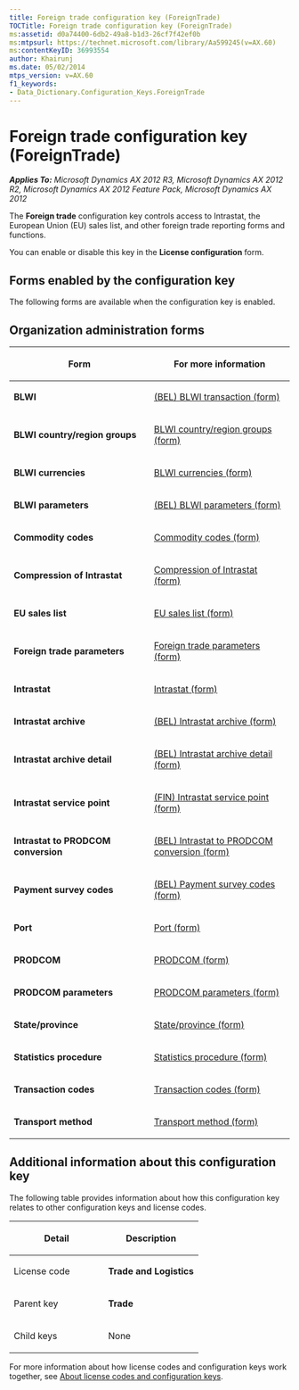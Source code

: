 ```yaml
---
title: Foreign trade configuration key (ForeignTrade)
TOCTitle: Foreign trade configuration key (ForeignTrade)
ms:assetid: d0a74400-6db2-49a8-b1d3-26cf7f42ef0b
ms:mtpsurl: https://technet.microsoft.com/library/Aa599245(v=AX.60)
ms:contentKeyID: 36993554
author: Khairunj
ms.date: 05/02/2014
mtps_version: v=AX.60
f1_keywords:
- Data_Dictionary.Configuration_Keys.ForeignTrade
---
```


# Foreign trade configuration key (ForeignTrade) 


_**Applies To:** Microsoft Dynamics AX 2012 R3, Microsoft Dynamics AX 2012 R2, Microsoft Dynamics AX 2012 Feature Pack, Microsoft Dynamics AX 2012_

The **Foreign trade** configuration key controls access to Intrastat, the European Union (EU) sales list, and other foreign trade reporting forms and functions.

You can enable or disable this key in the **License configuration** form.

## Forms enabled by the configuration key

The following forms are available when the configuration key is enabled.

## Organization administration forms

<table>
<colgroup>
<col style="width: 50%" />
<col style="width: 50%" />
</colgroup>
<thead>
<tr class="header">
<th><p>Form</p></th>
<th><p>For more information</p></th>
</tr>
</thead>
<tbody>
<tr class="odd">
<td><p><strong>BLWI</strong></p></td>
<td><p><a href="https://technet.microsoft.com/library/aa585346(v=ax.60)">(BEL) BLWI transaction (form)</a></p></td>
</tr>
<tr class="even">
<td><p><strong>BLWI country/region groups</strong></p></td>
<td><p><a href="https://technet.microsoft.com/library/aa620344(v=ax.60)">BLWI country/region groups (form)</a></p></td>
</tr>
<tr class="odd">
<td><p><strong>BLWI currencies</strong></p></td>
<td><p><a href="https://technet.microsoft.com/library/aa596361(v=ax.60)">BLWI currencies (form)</a></p></td>
</tr>
<tr class="even">
<td><p><strong>BLWI parameters</strong></p></td>
<td><p><a href="https://technet.microsoft.com/library/aa575502(v=ax.60)">(BEL) BLWI parameters (form)</a></p></td>
</tr>
<tr class="odd">
<td><p><strong>Commodity codes</strong></p></td>
<td><p><a href="https://technet.microsoft.com/library/aa617816(v=ax.60)">Commodity codes (form)</a></p></td>
</tr>
<tr class="even">
<td><p><strong>Compression of Intrastat</strong></p></td>
<td><p><a href="https://technet.microsoft.com/library/aa584795(v=ax.60)">Compression of Intrastat (form)</a></p></td>
</tr>
<tr class="odd">
<td><p><strong>EU sales list</strong></p></td>
<td><p><a href="https://technet.microsoft.com/library/aa596355(v=ax.60)">EU sales list (form)</a></p></td>
</tr>
<tr class="even">
<td><p><strong>Foreign trade parameters</strong></p></td>
<td><p><a href="https://technet.microsoft.com/library/aa620385(v=ax.60)">Foreign trade parameters (form)</a></p></td>
</tr>
<tr class="odd">
<td><p><strong>Intrastat</strong></p></td>
<td><p><a href="https://technet.microsoft.com/library/aa619055(v=ax.60)">Intrastat (form)</a></p></td>
</tr>
<tr class="even">
<td><p><strong>Intrastat archive</strong></p></td>
<td><p><a href="https://technet.microsoft.com/library/aa586770(v=ax.60)">(BEL) Intrastat archive (form)</a></p></td>
</tr>
<tr class="odd">
<td><p><strong>Intrastat archive detail</strong></p></td>
<td><p><a href="https://technet.microsoft.com/library/aa554356(v=ax.60)">(BEL) Intrastat archive detail (form)</a></p></td>
</tr>
<tr class="even">
<td><p><strong>Intrastat service point</strong></p></td>
<td><p><a href="https://technet.microsoft.com/library/aa600293(v=ax.60)">(FIN) Intrastat service point (form)</a></p></td>
</tr>
<tr class="odd">
<td><p><strong>Intrastat to PRODCOM conversion</strong></p></td>
<td><p><a href="https://technet.microsoft.com/library/aa556992(v=ax.60)">(BEL) Intrastat to PRODCOM conversion (form)</a></p></td>
</tr>
<tr class="even">
<td><p><strong>Payment survey codes</strong></p></td>
<td><p><a href="https://technet.microsoft.com/library/hh242793(v=ax.60)">(BEL) Payment survey codes (form)</a></p></td>
</tr>
<tr class="odd">
<td><p><strong>Port</strong></p></td>
<td><p><a href="https://technet.microsoft.com/library/aa499130(v=ax.60)">Port (form)</a></p></td>
</tr>
<tr class="even">
<td><p><strong>PRODCOM</strong></p></td>
<td><p><a href="https://technet.microsoft.com/library/aa548943(v=ax.60)">PRODCOM (form)</a></p></td>
</tr>
<tr class="odd">
<td><p><strong>PRODCOM parameters</strong></p></td>
<td><p><a href="https://technet.microsoft.com/library/aa619437(v=ax.60)">PRODCOM parameters (form)</a></p></td>
</tr>
<tr class="even">
<td><p><strong>State/province</strong></p></td>
<td><p><a href="https://technet.microsoft.com/library/hh527162(v=ax.60)">State/province (form)</a></p></td>
</tr>
<tr class="odd">
<td><p><strong>Statistics procedure</strong></p></td>
<td><p><a href="https://technet.microsoft.com/library/aa550241(v=ax.60)">Statistics procedure (form)</a></p></td>
</tr>
<tr class="even">
<td><p><strong>Transaction codes</strong></p></td>
<td><p><a href="https://technet.microsoft.com/library/aa553088(v=ax.60)">Transaction codes (form)</a></p></td>
</tr>
<tr class="odd">
<td><p><strong>Transport method</strong></p></td>
<td><p><a href="https://technet.microsoft.com/library/aa570247(v=ax.60)">Transport method (form)</a></p></td>
</tr>
</tbody>
</table>


## Additional information about this configuration key

The following table provides information about how this configuration key relates to other configuration keys and license codes.

<table>
<colgroup>
<col style="width: 50%" />
<col style="width: 50%" />
</colgroup>
<thead>
<tr class="header">
<th><p>Detail</p></th>
<th><p>Description</p></th>
</tr>
</thead>
<tbody>
<tr class="odd">
<td><p>License code</p></td>
<td><p><strong>Trade and Logistics</strong></p></td>
</tr>
<tr class="even">
<td><p>Parent key</p></td>
<td><p><strong>Trade</strong></p></td>
</tr>
<tr class="odd">
<td><p>Child keys</p></td>
<td><p>None</p></td>
</tr>
</tbody>
</table>


For more information about how license codes and configuration keys work together, see [About license codes and configuration keys](https://technet.microsoft.com/library/aa548653\(v=ax.60\)).

  


